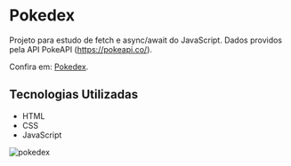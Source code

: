 # Pokedex
Projeto para estudo de fetch e async/await do JavaScript. Dados providos pela API PokeAPI (https://pokeapi.co/).

Confira em: <a href="https://franciscodavi.github.io/pokedex/" target="">Pokedex</a>.

## Tecnologias Utilizadas
- HTML
- CSS
- JavaScript

![pokedex](https://github.com/FranciscoDavi/pokedex/assets/51896688/7ae33089-8c2d-42ec-b823-0b61da6534c5)

